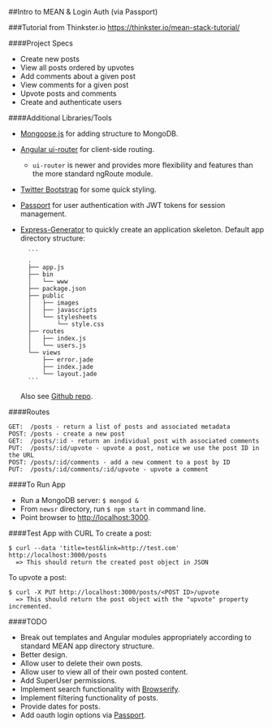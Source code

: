 ##Intro to MEAN & Login Auth (via Passport)

###Tutorial from Thinkster.io
https://thinkster.io/mean-stack-tutorial/

####Project Specs
* Create new posts
* View all posts ordered by upvotes
* Add comments about a given post
* View comments for a given post
* Upvote posts and comments
* Create and authenticate users

####Additional Libraries/Tools
* [Mongoose.js](http://mongoosejs.com/) for adding structure to MongoDB.
* [Angular ui-router](https://github.com/angular-ui/ui-router) for client-side routing.
    - `ui-router` is newer and provides more flexibility and features than the more standard ngRoute module.
* [Twitter Bootstrap](http://getbootstrap.com/) for some quick styling.
* [Passport](http://passportjs.org/) for user authentication with JWT tokens for session management.
* [Express-Generator](http://expressjs.com/starter/generator.html) to quickly create an application skeleton.
    Default app directory structure:

        ```        
        .
        ├── app.js
        ├── bin
        │   └── www
        ├── package.json
        ├── public
        │   ├── images
        │   ├── javascripts
        │   └── stylesheets
        │       └── style.css
        ├── routes
        │   ├── index.js
        │   └── users.js
        └── views
            ├── error.jade
            ├── index.jade
            └── layout.jade
        ```
    Also see [Github repo](https://github.com/expressjs/generator).

####Routes
```
GET:  /posts - return a list of posts and associated metadata
POST: /posts - create a new post
GET:  /posts/:id - return an individual post with associated comments
PUT:  /posts/:id/upvote - upvote a post, notice we use the post ID in the URL
POST: /posts/:id/comments - add a new comment to a post by ID
PUT:  /posts/:id/comments/:id/upvote - upvote a comment
```

####To Run App
* Run a MongoDB server: `$ mongod &`
* From `newsr` directory, run `$ npm start` in command line.
* Point browser to [http://localhost:3000](http://localhost:3000).

####Test App with CURL
To create a post:
```
$ curl --data 'title=test&link=http://test.com' http://localhost:3000/posts
  => This should return the created post object in JSON
```

To upvote a post:
```
$ curl -X PUT http://localhost:3000/posts/<POST ID>/upvote
  => This should return the post object with the "upvote" property incremented.
```

####TODO
* Break out templates and Angular modules appropriately according to standard MEAN app directory structure.
* Better design.
* Allow user to delete their own posts.
* Allow user to view all of their own posted content.
* Add SuperUser permissions.
* Implement search functionality with [Browserify](http://blog.npmjs.org/post/114584444410/using-angulars-new-improved-browserify-support).
* Implement filtering functionality of posts.
* Provide dates for posts.
* Add oauth login options via [Passport](http://passportjs.org/guide/providers/).
